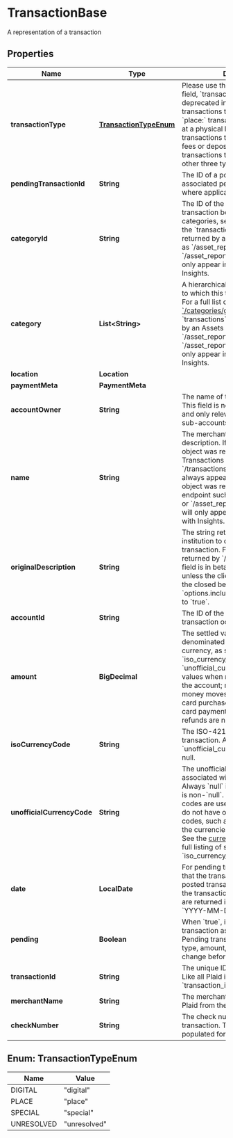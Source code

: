 

# TransactionBase

A representation of a transaction

## Properties

| Name | Type | Description | Notes |
|------------ | ------------- | ------------- | -------------|
|**transactionType** | [**TransactionTypeEnum**](#TransactionTypeEnum) | Please use the &#x60;payment_channel&#x60; field, &#x60;transaction_type&#x60; will be deprecated in the future.  &#x60;digital:&#x60; transactions that took place online.  &#x60;place:&#x60; transactions that were made at a physical location.  &#x60;special:&#x60; transactions that relate to banks, e.g. fees or deposits.  &#x60;unresolved:&#x60; transactions that do not fit into the other three types.  |  [optional] |
|**pendingTransactionId** | **String** | The ID of a posted transaction&#39;s associated pending transaction, where applicable. |  [optional] |
|**categoryId** | **String** | The ID of the category to which this transaction belongs. For a full list of categories, see [&#x60;/categories/get&#x60;](https://plaid.com/docs/api/products/#categoriesget).  If the &#x60;transactions&#x60; object was returned by an Assets endpoint such as &#x60;/asset_report/get/&#x60; or &#x60;/asset_report/pdf/get&#x60;, this field will only appear in an Asset Report with Insights. |  [optional] |
|**category** | **List&lt;String&gt;** | A hierarchical array of the categories to which this transaction belongs. For a full list of categories, see [&#x60;/categories/get&#x60;](https://plaid.com/docs/api/products/#categoriesget).  If the &#x60;transactions&#x60; object was returned by an Assets endpoint such as &#x60;/asset_report/get/&#x60; or &#x60;/asset_report/pdf/get&#x60;, this field will only appear in an Asset Report with Insights. |  [optional] |
|**location** | **Location** |  |  [optional] |
|**paymentMeta** | **PaymentMeta** |  |  [optional] |
|**accountOwner** | **String** | The name of the account owner. This field is not typically populated and only relevant when dealing with sub-accounts. |  [optional] |
|**name** | **String** | The merchant name or transaction description.  If the &#x60;transactions&#x60; object was returned by a Transactions endpoint such as &#x60;/transactions/get&#x60;, this field will always appear. If the &#x60;transactions&#x60; object was returned by an Assets endpoint such as &#x60;/asset_report/get/&#x60; or &#x60;/asset_report/pdf/get&#x60;, this field will only appear in an Asset Report with Insights. |  [optional] |
|**originalDescription** | **String** | The string returned by the financial institution to describe the transaction. For transactions returned by &#x60;/transactions/get&#x60;, this field is in beta and will be omitted unless the client is both enrolled in the closed beta program and has set &#x60;options.include_original_description&#x60; to &#x60;true&#x60;. |  [optional] |
|**accountId** | **String** | The ID of the account in which this transaction occurred. |  |
|**amount** | **BigDecimal** | The settled value of the transaction, denominated in the account&#39;s currency, as stated in &#x60;iso_currency_code&#x60; or &#x60;unofficial_currency_code&#x60;. Positive values when money moves out of the account; negative values when money moves in. For example, debit card purchases are positive; credit card payments, direct deposits, and refunds are negative. |  |
|**isoCurrencyCode** | **String** | The ISO-4217 currency code of the transaction. Always &#x60;null&#x60; if &#x60;unofficial_currency_code&#x60; is non-null. |  |
|**unofficialCurrencyCode** | **String** | The unofficial currency code associated with the transaction. Always &#x60;null&#x60; if &#x60;iso_currency_code&#x60; is non-&#x60;null&#x60;. Unofficial currency codes are used for currencies that do not have official ISO currency codes, such as cryptocurrencies and the currencies of certain countries.  See the [currency code schema](https://plaid.com/docs/api/accounts#currency-code-schema) for a full listing of supported &#x60;iso_currency_code&#x60;s. |  |
|**date** | **LocalDate** | For pending transactions, the date that the transaction occurred; for posted transactions, the date that the transaction posted. Both dates are returned in an [ISO 8601](https://wikipedia.org/wiki/ISO_8601) format ( &#x60;YYYY-MM-DD&#x60; ). |  |
|**pending** | **Boolean** | When &#x60;true&#x60;, identifies the transaction as pending or unsettled. Pending transaction details (name, type, amount, category ID) may change before they are settled. |  |
|**transactionId** | **String** | The unique ID of the transaction. Like all Plaid identifiers, the &#x60;transaction_id&#x60; is case sensitive. |  |
|**merchantName** | **String** | The merchant name, as extracted by Plaid from the &#x60;name&#x60; field. |  [optional] |
|**checkNumber** | **String** | The check number of the transaction. This field is only populated for check transactions. |  [optional] |



## Enum: TransactionTypeEnum

| Name | Value |
|---- | -----|
| DIGITAL | &quot;digital&quot; |
| PLACE | &quot;place&quot; |
| SPECIAL | &quot;special&quot; |
| UNRESOLVED | &quot;unresolved&quot; |



